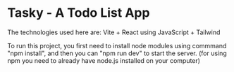 # Tasky - A Todo List App

The technologies used here are: Vite + React using JavaScript + Tailwind

To run this project, you first need to install node modules using commmand "npm install",
and then you can "npm run dev" to start the server.
(for using npm you need to already have node.js installed on your computer)
